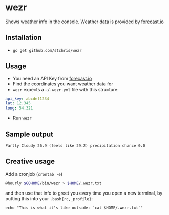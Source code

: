 # wezr
Shows weather info in the console. Weather data is provided by [forecast.io](https://forecast.io)

## Installation

* `go get github.com/stchris/wezr`


## Usage

* You need an API Key from [forecast.io](https://developer.forecast.io/)
* Find the coordinates you want weather data for
* `wezr` expects a `~/.wezr.yml` file with this structure:

```yaml
api_key: abcdef1234
lat: 12.345
long: 54.321
```
  
* Run `wezr`

## Sample output

```
Partly Cloudy 26.9 (feels like 29.2) precipitation chance 0.0
```

## Creative usage

Add a cronjob (`crontab -e`) 

```bash
@hourly $GOHOME/bin/wezr > $HOME/.wezr.txt
```

and then use that info to greet you every time you open a new terminal, by putting this into your `.bash{rc,_profile}`:

```
echo "This is what it's like outside: `cat $HOME/.wezr.txt`"
```
